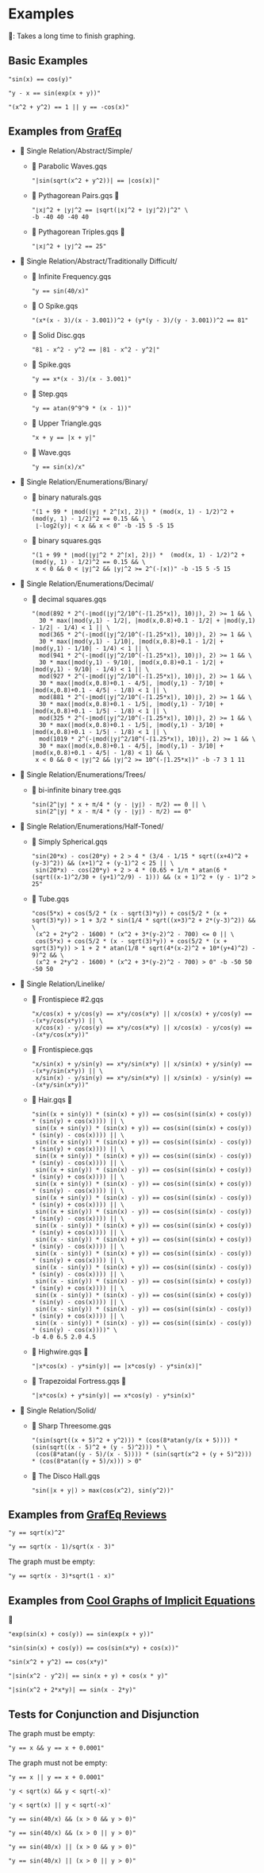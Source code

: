 # Examples

🐌: Takes a long time to finish graphing.

## Basic Examples

```text
"sin(x) == cos(y)"
```

```text
"y - x == sin(exp(x + y))"
```

```text
"(x^2 + y^2) == 1 || y == -cos(x)"
```

## Examples from [GrafEq](http://www.peda.com/grafeq/)

- 📂 Single Relation/Abstract/Simple/

  - 📄 Parabolic Waves.gqs

    ```text
    "|sin(sqrt(x^2 + y^2))| == |cos(x)|"
    ```

  - 📄 Pythagorean Pairs.gqs 🐌

    ```text
    "⌊x⌋^2 + ⌊y⌋^2 == ⌊sqrt(⌊x⌋^2 + ⌊y⌋^2)⌋^2" \
    -b -40 40 -40 40
    ```

  - 📄 Pythagorean Triples.gqs 🐌

    ```text
    "⌊x⌋^2 + ⌊y⌋^2 == 25"
    ```

- 📂 Single Relation/Abstract/Traditionally Difficult/

  - 📄 Infinite Frequency.gqs

    ```text
    "y == sin(40/x)"
    ```

  - 📄 O Spike.gqs

    ```text
    "(x*(x - 3)/(x - 3.001))^2 + (y*(y - 3)/(y - 3.001))^2 == 81"
    ```

  - 📄 Solid Disc.gqs

    ```text
    "81 - x^2 - y^2 == |81 - x^2 - y^2|"
    ```

  - 📄 Spike.gqs

    ```text
    "y == x*(x - 3)/(x - 3.001)"
    ```

  - 📄 Step.gqs

    ```text
    "y == atan(9^9^9 * (x - 1))"
    ```

  - 📄 Upper Triangle.gqs

    ```text
    "x + y == |x + y|"
    ```

  - 📄 Wave.gqs

    ```text
    "y == sin(x)/x"
    ```

- 📂 Single Relation/Enumerations/Binary/

  - 📄 binary naturals.gqs

    ```text
    "(1 + 99 * ⌊mod(⌊y⌋ * 2^⌈x⌉, 2)⌋) * (mod(x, 1) - 1/2)^2 + (mod(y, 1) - 1/2)^2 == 0.15 && \
     ⌊-log2(y)⌋ < x && x < 0" -b -15 5 -5 15
    ```

  - 📄 binary squares.gqs

    ```text
    "(1 + 99 * ⌊mod(⌊y⌋^2 * 2^⌈x⌉, 2)⌋) *  (mod(x, 1) - 1/2)^2 + (mod(y, 1) - 1/2)^2 == 0.15 && \
     x < 0 && 0 < ⌊y⌋^2 && ⌊y⌋^2 >= 2^(-⌈x⌉)" -b -15 5 -5 15
    ```

- 📂 Single Relation/Enumerations/Decimal/

  - 📄 decimal squares.gqs

    ```text
    "(mod(892 * 2^(-⌊mod(⌊y⌋^2/10^(-⌈1.25*x⌉), 10)⌋), 2) >= 1 && \
      30 * max(|mod(y,1) - 1/2|, |mod(x,0.8)+0.1 - 1/2| + |mod(y,1) - 1/2| - 1/4) < 1 || \
      mod(365 * 2^(-⌊mod(⌊y⌋^2/10^(-⌈1.25*x⌉), 10)⌋), 2) >= 1 && \
      30 * max(|mod(y,1) - 1/10|, |mod(x,0.8)+0.1 - 1/2| + |mod(y,1) - 1/10| - 1/4) < 1 || \
      mod(941 * 2^(-⌊mod(⌊y⌋^2/10^(-⌈1.25*x⌉), 10)⌋), 2) >= 1 && \
      30 * max(|mod(y,1) - 9/10|, |mod(x,0.8)+0.1 - 1/2| + |mod(y,1) - 9/10| - 1/4) < 1 || \
      mod(927 * 2^(-⌊mod(⌊y⌋^2/10^(-⌈1.25*x⌉), 10)⌋), 2) >= 1 && \
      30 * max(|mod(x,0.8)+0.1 - 4/5|, |mod(y,1) - 7/10| + |mod(x,0.8)+0.1 - 4/5| - 1/8) < 1 || \
      mod(881 * 2^(-⌊mod(⌊y⌋^2/10^(-⌈1.25*x⌉), 10)⌋), 2) >= 1 && \
      30 * max(|mod(x,0.8)+0.1 - 1/5|, |mod(y,1) - 7/10| + |mod(x,0.8)+0.1 - 1/5| - 1/8) < 1 || \
      mod(325 * 2^(-⌊mod(⌊y⌋^2/10^(-⌈1.25*x⌉), 10)⌋), 2) >= 1 && \
      30 * max(|mod(x,0.8)+0.1 - 1/5|, |mod(y,1) - 3/10| + |mod(x,0.8)+0.1 - 1/5| - 1/8) < 1 || \
      mod(1019 * 2^(-⌊mod(⌊y⌋^2/10^(-⌈1.25*x⌉), 10)⌋), 2) >= 1 && \
      30 * max(|mod(x,0.8)+0.1 - 4/5|, |mod(y,1) - 3/10| + |mod(x,0.8)+0.1 - 4/5| - 1/8) < 1) && \
     x < 0 && 0 < ⌊y⌋^2 && ⌊y⌋^2 >= 10^(-⌈1.25*x⌉)" -b -7 3 1 11
    ```

- 📂 Single Relation/Enumerations/Trees/

  - 📄 bi-infinite binary tree.gqs

    ```text
    "sin(2^⌊y⌋ * x + π/4 * (y - ⌊y⌋) - π/2) == 0 || \
     sin(2^⌊y⌋ * x - π/4 * (y - ⌊y⌋) - π/2) == 0"
    ```

- 📂 Single Relation/Enumerations/Half-Toned/

  - 📄 Simply Spherical.gqs

    ```text
    "sin(20*x) - cos(20*y) + 2 > 4 * (3/4 - 1/15 * sqrt((x+4)^2 + (y-3)^2)) && (x+1)^2 + (y-1)^2 < 25 || \
     sin(20*x) - cos(20*y) + 2 > 4 * (0.65 + 1/π * atan(6 * (sqrt((x-1)^2/30 + (y+1)^2/9) - 1))) && (x + 1)^2 + (y - 1)^2 > 25"
    ```

  - 📄 Tube.gqs

    ```text
    "cos(5*x) + cos(5/2 * (x - sqrt(3)*y)) + cos(5/2 * (x + sqrt(3)*y)) > 1 + 3/2 * sin(1/4 * sqrt((x+3)^2 + 2*(y-3)^2)) && \
     (x^2 + 2*y^2 - 1600) * (x^2 + 3*(y-2)^2 - 700) <= 0 || \
     cos(5*x) + cos(5/2 * (x - sqrt(3)*y)) + cos(5/2 * (x + sqrt(3)*y)) > 1 + 2 * atan(1/8 * sqrt(4*(x-2)^2 + 10*(y+4)^2) - 9)^2 && \
     (x^2 + 2*y^2 - 1600) * (x^2 + 3*(y-2)^2 - 700) > 0" -b -50 50 -50 50
    ```

- 📂 Single Relation/Linelike/

  - 📄 Frontispiece #2.gqs

    ```text
    "x/cos(x) + y/cos(y) == x*y/cos(x*y) || x/cos(x) + y/cos(y) == -(x*y/cos(x*y)) || \
     x/cos(x) - y/cos(y) == x*y/cos(x*y) || x/cos(x) - y/cos(y) == -(x*y/cos(x*y))"
    ```

  - 📄 Frontispiece.gqs

    ```text
    "x/sin(x) + y/sin(y) == x*y/sin(x*y) || x/sin(x) + y/sin(y) == -(x*y/sin(x*y)) || \
     x/sin(x) - y/sin(y) == x*y/sin(x*y) || x/sin(x) - y/sin(y) == -(x*y/sin(x*y))"
    ```

  - 📄 Hair.gqs 🐌

    ```text
    "sin((x + sin(y)) * (sin(x) + y)) == cos(sin((sin(x) + cos(y)) * (sin(y) + cos(x)))) || \
     sin((x + sin(y)) * (sin(x) + y)) == cos(sin((sin(x) + cos(y)) * (sin(y) - cos(x)))) || \
     sin((x + sin(y)) * (sin(x) + y)) == cos(sin((sin(x) - cos(y)) * (sin(y) + cos(x)))) || \
     sin((x + sin(y)) * (sin(x) + y)) == cos(sin((sin(x) - cos(y)) * (sin(y) - cos(x)))) || \
     sin((x + sin(y)) * (sin(x) - y)) == cos(sin((sin(x) + cos(y)) * (sin(y) + cos(x)))) || \
     sin((x + sin(y)) * (sin(x) - y)) == cos(sin((sin(x) + cos(y)) * (sin(y) - cos(x)))) || \
     sin((x + sin(y)) * (sin(x) - y)) == cos(sin((sin(x) - cos(y)) * (sin(y) + cos(x)))) || \
     sin((x + sin(y)) * (sin(x) - y)) == cos(sin((sin(x) - cos(y)) * (sin(y) - cos(x)))) || \
     sin((x - sin(y)) * (sin(x) + y)) == cos(sin((sin(x) + cos(y)) * (sin(y) + cos(x)))) || \
     sin((x - sin(y)) * (sin(x) + y)) == cos(sin((sin(x) + cos(y)) * (sin(y) - cos(x)))) || \
     sin((x - sin(y)) * (sin(x) + y)) == cos(sin((sin(x) - cos(y)) * (sin(y) + cos(x)))) || \
     sin((x - sin(y)) * (sin(x) + y)) == cos(sin((sin(x) - cos(y)) * (sin(y) - cos(x)))) || \
     sin((x - sin(y)) * (sin(x) - y)) == cos(sin((sin(x) + cos(y)) * (sin(y) + cos(x)))) || \
     sin((x - sin(y)) * (sin(x) - y)) == cos(sin((sin(x) + cos(y)) * (sin(y) - cos(x)))) || \
     sin((x - sin(y)) * (sin(x) - y)) == cos(sin((sin(x) - cos(y)) * (sin(y) + cos(x)))) || \
     sin((x - sin(y)) * (sin(x) - y)) == cos(sin((sin(x) - cos(y)) * (sin(y) - cos(x))))" \
    -b 4.0 6.5 2.0 4.5
    ```

  - 📄 Highwire.gqs 🐌

    ```text
    "|x*cos(x) - y*sin(y)| == |x*cos(y) - y*sin(x)|"
    ```

  - 📄 Trapezoidal Fortress.gqs 🐌

    ```text
    "|x*cos(x) + y*sin(y)| == x*cos(y) - y*sin(x)"
    ```

- 📂 Single Relation/Solid/

  - 📄 Sharp Threesome.gqs

    ```text
    "(sin(sqrt((x + 5)^2 + y^2))) * (cos(8*atan(y/(x + 5)))) * (sin(sqrt((x - 5)^2 + (y - 5)^2))) * \
     (cos(8*atan((y - 5)/(x - 5)))) * (sin(sqrt(x^2 + (y + 5)^2))) * (cos(8*atan((y + 5)/x))) > 0"
    ```

  - 📄 The Disco Hall.gqs

    ```text
    "sin(|x + y|) > max(cos(x^2), sin(y^2))"
    ```

## Examples from [GrafEq Reviews](http://www.peda.com/grafeq/reviews.html)

```text
"y == sqrt(x)^2"
```

```text
"y == sqrt(x - 1)/sqrt(x - 3)"
```

The graph must be empty:

```text
"y == sqrt(x - 3)*sqrt(1 - x)"
```

## Examples from [Cool Graphs of Implicit Equations](https://web.archive.org/web/20160221140058/http://www.xamuel.com/graphs-of-implicit-equations/)

🐌

```text
"exp(sin(x) + cos(y)) == sin(exp(x + y))"
```

```text
"sin(sin(x) + cos(y)) == cos(sin(x*y) + cos(x))"
```

```text
"sin(x^2 + y^2) == cos(x*y)"
```

```text
"|sin(x^2 - y^2)| == sin(x + y) + cos(x * y)"
```

```text
"|sin(x^2 + 2*x*y)| == sin(x - 2*y)"
```

## Tests for Conjunction and Disjunction

The graph must be empty:

```text
"y == x && y == x + 0.0001"
```

The graph must not be empty:

```text
"y == x || y == x + 0.0001"
```

```text
'y < sqrt(x) && y < sqrt(-x)'
```

```text
'y < sqrt(x) || y < sqrt(-x)'
```

```text
"y == sin(40/x) && (x > 0 && y > 0)"
```

```text
"y == sin(40/x) && (x > 0 || y > 0)"
```

```text
"y == sin(40/x) || (x > 0 && y > 0)"
```

```text
"y == sin(40/x) || (x > 0 || y > 0)"
```
